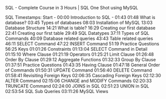 SQL - Complete Course in 3 Hours | SQL One Shot using MySQL

SQL Timestamps:
Start - 00:00 
Introduction to SQL - 01:43 
01:48  What is database?
03:45  Types of databases
08:03  Installation of MySQL
13:03  Database Structure
14:21  What is table?
16:29  Creating our first database
22:41  Creating our first table
29:49  SQL Datatypes
37:11  Types of SQL Commands
40:09  Database related queries
43:43  Table related queries
46:11  SELECT Command
47:22  INSERT Command
51:19  Practice Questions
56:25  Keys
01:01:26  Constraints
01:13:04  SELECT Command in Detail
01:15:10  Where Clause 
01:21:19  Operators
01:25:21  Limit Clause
01:26:48  Order By Clause
01:29:12  Aggregate Functions
01:32:33  Group By Clause
01:37:51  Practice Questions
01:43:35  Having Clause
01:47:18  General Order of Commands
01:50:31  UPDATE Command
01:56:40  DELETE Command
01:58:41  Revisiting Foreign Keys
02:06:35  Cascading Foreign Keys
02:12:30  ALTER Command
02:15:06  CHANGE and MODIFY Commands
02:20:33  TRUNCATE Command
02:24:00  JOINS in SQL
02:51:23  UNION in SQL
02:53:54  SQL Sub Queries
03:11:26  MySQL Views